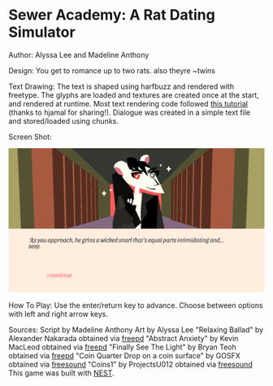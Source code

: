 # Sewer Academy: A Rat Dating Simulator

Author: Alyssa Lee and Madeline Anthony

Design: You get to romance up to two rats. also theyre ~twins

Text Drawing: The text is shaped using harfbuzz and rendered with freetype. The glyphs are loaded and textures are created once at the start, and rendered at runtime. Most text rendering code followed [this tutorial](https://learnopengl.com/In-Practice/Text-Rendering) (thanks to hjamal for sharing!). Dialogue was created in a simple text file and stored/loaded using chunks. 

Screen Shot:

![Screen Shot](screenshot.png)

How To Play:
Use the enter/return key to advance. Choose between options with left and right arrow keys. 

Sources: 
Script by Madeline Anthony
Art by Alyssa Lee
"Relaxing Ballad" by Alexander Nakarada obtained via [freepd](https://freepd.com/upbeat.php)
"Abstract Anxiety" by Kevin MacLeod obtained via [freepd](https://freepd.com/electronic.php)
"Finally See The Light" by Bryan Teoh obtained via [freepd](https://freepd.com/misc.php)
"Coin Quarter Drop on a coin surface" by GOSFX obtained via [freesound](https://freesound.org/people/GOSFX/sounds/323403/)
"Coins1" by ProjectsU012 obtained via [freesound](https://freesound.org/people/ProjectsU012/sounds/341695/)
This game was built with [NEST](NEST.md).

